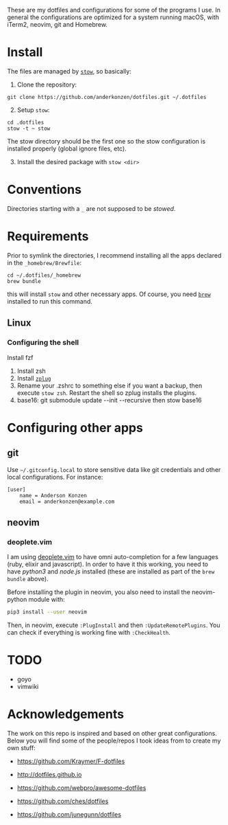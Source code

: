 These are my dotfiles and configurations for some of the programs I use.
In general the configurations are optimized for a system running macOS, with iTerm2, neovim, git and Homebrew.

# Install

The files are managed by [`stow`](https://www.gnu.org/software/stow/), so basically:

1. Clone the repository:

```shell
git clone https://github.com/anderkonzen/dotfiles.git ~/.dotfiles
```

2. Setup `stow`: 

```shell
cd .dotfiles
stow -t ~ stow
```

The stow directory should be the first one so the stow configuration is installed properly (global ignore files, etc).

3. Install the desired package with `stow <dir>`

# Conventions

Directories starting with a `_` are not supposed to be *stowed*.

# Requirements

Prior to symlink the directories, I recommend installing all the apps declared in the `_homebrew/Brewfile`:

```shell
cd ~/.dotfiles/_homebrew
brew bundle
```

this will install `stow` and other necessary apps. Of course, you need [`brew`](https://brew.sh) installed to run this command.

## Linux

### Configuring the shell

Install fzf
1. Install zsh
2. Install [`zplug`](https://github.com/zplug/zplug)
3. Rename your .zshrc to something else if you want a backup, then execute `stow zsh`.
Restart the shell so zplug installs the plugins.
4. base16: git submodule update --init --recursive then stow base16



# Configuring other apps

## git

Use `~/.gitconfig.local` to store sensitive data like git credentials and other local configurations. For instance:

```shell
[user]
    name = Anderson Konzen
    email = anderkonzen@example.com
```

## neovim

### deoplete.vim

I am using [deoplete.vim](https://github.com/Shougo/deoplete.nvim) to have omni auto-completion for a few languages (ruby, elixir and javascript).
In order to have it this working, you need to have *python3* and *node.js* installed (these are installed as part of the `brew bundle` above).

Before installing the plugin in neovim, you also need to install the neovim-python module with:

```sh
pip3 install --user neovim
```

Then, in neovim, execute `:PlugInstall` and then `:UpdateRemotePlugins`.
You can check if everything is working fine with `:CheckHealth`.

# TODO

* goyo
* vimwiki

# Acknowledgements

The work on this repo is inspired and based on other great configurations.
Below you will find some of the people/repos I took ideas from to create my own stuff:

* https://github.com/Kraymer/F-dotfiles
* http://dotfiles.github.io
* https://github.com/webpro/awesome-dotfiles

* https://github.com/ches/dotfiles
* https://github.com/junegunn/dotfiles
